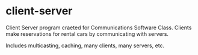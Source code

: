 # client-server

Client Server program craeted for Communications Software Class. Clients make reservations for rental cars by communicating with servers. 

Includes multicasting, caching, many clients, many servers, etc. 
